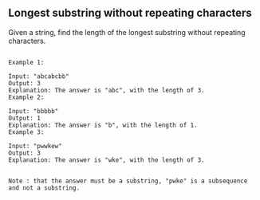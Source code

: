## Longest substring without repeating characters

Given a string, find the length of the longest substring without repeating characters.

<pre><code>
Example 1:

Input: "abcabcbb"
Output: 3 
Explanation: The answer is "abc", with the length of 3. 
Example 2:

Input: "bbbbb"
Output: 1
Explanation: The answer is "b", with the length of 1.
Example 3:

Input: "pwwkew"
Output: 3
Explanation: The answer is "wke", with the length of 3. 


Note : that the answer must be a substring, "pwke" is a subsequence and not a substring.  

</code></pre>